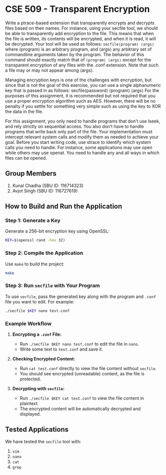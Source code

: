 # CSE 509 - Transparent Encryption
Write a ptrace-based extension that transparently encrypts and decrypts files based on their names. For instance,
using your secfile tool, we should be able to transparently add encryption to the file. This means that when the
file is written, its contents will be encrypted, and when it is read, it will be decrypted. Your tool will be used as
follows:
`secfile⟨program⟩ ⟨args⟩`
where ⟨program⟩ is an arbitrary program, and ⟨args⟩ any arbitrary set of commandline arguments taken by
the program. The behavior of this command should exactly match that of
`⟨program⟩ ⟨args⟩`
except for the transparent encryption of any files with the .conf extension. Note that such a file may or may
not appear among ⟨args⟩.

Managing encryption keys is one of the challenges with encryption, but since that is not the goal of this exercise,
you can use a single alphanumeric key that is passed in as follows:
secfile⟨password⟩ ⟨program⟩ ⟨args⟩
For the purposes of this assignment, it is recommended but not required that you use a proper encryption
algorithm such as AES. However, there will be no penalty if you settle for something very simple such as using the
key to XOR the data in the file.

For this assignment, you only need to handle programs that don’t use lseek, and rely strictly on sequential
access. You also don’t have to handle programs that write back only part of the file.
Your implementation must intercept relevant system calls and modify them as needed to achieve your goal.
Before you start writing code, use strace to identify which system calls you need to handle. For instance, some
applications may use open while others may use openat. You need to handle any and all ways in which files can
be opened.

## Group Members
1. Kunal Chadha (SBU ID: 116714323)
2. Avjot Singh (SBU ID: 116727619)

## How to Build and Run the Application

### Step 1: Generate a Key
Generate a 256-bit encryption key using OpenSSL:
```bash
KEY=$(openssl rand -hex 32)
```

### Step 2: Compile the Application
Use `make` to build the project:
```bash
make
```

### Step 3: Run `secfile` with Your Program
To use `secfile`, pass the generated key along with the program and `.conf` file you want to edit. For example:
```bash
./secfile $KEY nano test.conf
```

### Example Workflow

1. **Encrypting a `.conf` File:**
   - Run `./secfile $KEY nano test.conf` to edit the file in `nano`.
   - Write some text to `test.conf` and save it.
  
2. **Checking Encrypted Content:**
   - Run `cat test.conf` directly to view the file content without `secfile`.
   - You should see encrypted (unreadable) content, as the file is protected.

3. **Decrypting with `secfile`:**
   - Run `./secfile $KEY cat test.conf` to view the file content in plaintext.
   - The encrypted content will be automatically decrypted and displayed.

## Tested Applications
We have tested the `secfile` tool with:
1. `vim`
2. `nano`
3. `cat`
4. `grep`
